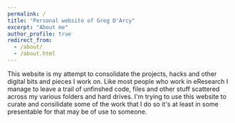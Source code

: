 ```yaml
---
permalink: /
title: "Personal website of Greg D'Arcy"
excerpt: "About me"
author_profile: true
redirect_from: 
  - /about/
  - /about.html
---
```


This website is my attempt to consolidate the projects, hacks and other digital bits and pieces I work on. Like most people who work in eResearch I manage to leave a trail of unfinshed code, files and other stuff scattered across my various folders and hard drives. I'm trying to use this website to curate and consilidate some of the work that I do so it's at least in some presentable for that may be of use to someone.



